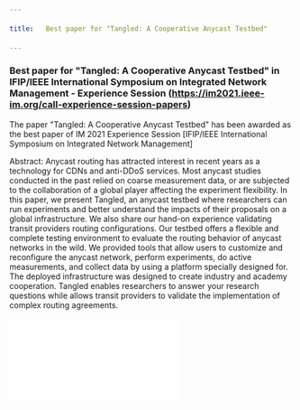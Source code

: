 ```yaml
---

title:   Best paper for "Tangled: A Cooperative Anycast Testbed" 

---
```



### Best paper for "Tangled: A Cooperative Anycast Testbed"  in IFIP/IEEE International Symposium on Integrated Network Management - Experience Session (https://im2021.ieee-im.org/call-experience-session-papers)

The paper "Tangled: A Cooperative Anycast Testbed" has been awarded as the best paper of IM 2021 Experience Session [IFIP/IEEE International Symposium on Integrated Network Management]

Abstract: 
Anycast routing has attracted interest in recent years as a technology for CDNs and anti-DDoS services. Most anycast studies conducted in the past relied on coarse measurement data, or are subjected to the collaboration of a global player affecting the experiment flexibility. In this paper, we present Tangled, an anycast testbed where researchers can run experiments and better understand the impacts of their proposals on a global infrastructure. We also share our hand-on experience validating transit providers routing configurations. Our testbed offers a flexible and complete testing environment to evaluate the routing behavior of anycast networks in the wild. We provided tools that allow users to customize and reconfigure the anycast network, perform experiments, do active measurements, and collect data by using a platform specially designed for. The deployed infrastructure was designed to create industry and academy cooperation. Tangled enables researchers to answer your research questions while allows transit providers to validate the implementation of complex routing agreements.


![](/img/award.pdf)